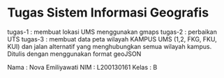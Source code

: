 # Tugas Sistem Informasi Geografis
tugas-1 : membuat lokasi UMS menggunakan gmaps
tugas-2 : perbaikan UTS
tugas-3 : membuat data peta wilayah KAMPUS UMS (1,2, FKG, FKU, KUI) dan jalan alternatif yang menghubungkan semua wilayah kampus. Ditulis dengan menggunakan format geoJSON


Nama : Nova Emiliyawati
NIM : L200130161
Kelas : B
